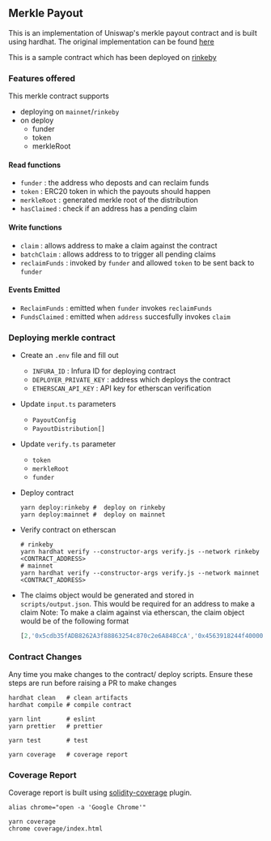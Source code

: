 ## Merkle Payout

This is an implementation of Uniswap's merkle payout contract and is built using hardhat.
The original implementation can be found [here](https://github.com/Uniswap/merkle-distributor/blob/0d478d722da2e5d95b7292fd8cbdb363d98e9a93/contracts/MerkleDistributor.sol)

This is a sample contract which has been deployed on [rinkeby](https://rinkeby.etherscan.io/address/0x767824cd7f9308a88e55ed63560ecc13700ea062)


### Features offered

This merkle contract supports

- deploying on `mainnet`/`rinkeby`
- on deploy
    - funder
    - token
    - merkleRoot


#### Read functions

- `funder`          : the address who deposts and can reclaim funds
- `token`           : ERC20 token in which the payouts should happen
- `merkleRoot`      : generated merkle root of the distribution
- `hasClaimed`      : check if an address has a pending claim

#### Write functions

- `claim`           : allows address to make a claim against the contract
- `batchClaim`      : allows address to to trigger all pending claims
- `reclaimFunds`    : invoked by `funder` and allowed `token` to be sent back to `funder`


#### Events Emitted

- `ReclaimFunds`    : emitted when `funder` invokes `reclaimFunds`
- `FundsClaimed`    : emitted when `address` succesfully invokes `claim`


### Deploying merkle contract

- Create an `.env` file and fill out
    - `INFURA_ID`               : Infura ID for deploying contract
    - `DEPLOYER_PRIVATE_KEY`    : address which deploys the contract
    - `ETHERSCAN_API_KEY`       : API key for etherscan verification


- Update `input.ts` parameters
    - `PayoutConfig`
    - `PayoutDistribution[]`
- Update `verify.ts` parameter
    - `token`
    - `merkleRoot`
    - `funder`

- Deploy contract
    ```shell
    yarn deploy:rinkeby #  deploy on rinkeby
    yarn deploy:mainnet #  deploy on mainnet   
    ```


- Verify contract on etherscan
    ```shell
    # rinkeby
    yarn hardhat verify --constructor-args verify.js --network rinkeby <CONTRACT_ADDRESS>
    # mainnet
    yarn hardhat verify --constructor-args verify.js --network mainnet <CONTRACT_ADDRESS>
    ```

- The claims object would be generated and stored in `scripts/output.json`.
    This would be required for an address to make a claim
    Note: To make a claim against via etherscan, the claim object would be of the following format
    ```js
    [2,'0x5cdb35fADB8262A3f88863254c870c2e6A848CcA','0x4563918244f40000',['0x025ddd38f5815f027203629fc384e2a7beb453a112c2de03feb75dca73aef3bf','0xc1d74d73190dcdd156b817d78d3459ecd5efac2345c34fa48ad52d2ae11dc526','0x2bb06b1200f1a5d9c3d252ec853852c5042118c7fa74781e510ed334add6a1f2','0x2107e84fe9e2588768a806612070bc0c2095c08e70af311cad5ae5c2c0fa27a4']]
    ```

### Contract Changes

Any time you make changes to the contract/ deploy scripts. Ensure these steps are run before raising a PR to make changes

```shell
hardhat clean   # clean artifacts
hardhat compile # compile contract

yarn lint       # eslint
yarn prettier   # prettier

yarn test       # test

yarn coverage   # coverage report
```

### Coverage Report

Coverage report is built using [solidity-coverage](https://github.com/sc-forks/solidity-coverage/blob/master/HARDHAT_README.md) plugin.

```shell
alias chrome="open -a 'Google Chrome'"

yarn coverage
chrome coverage/index.html
```